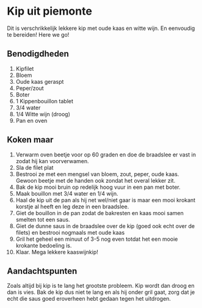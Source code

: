 # Kip uit piemonte

Dit is verschrikkelijk lekkere kip met oude kaas en witte wijn. En eenvoudig te bereiden! Here we go!

## Benodigdheden

1. Kipfilet
2. Bloem
3. Oude kaas geraspt
4. Peper/zout
5. Boter
6. 1 Kippenbouillon tablet
7. 3/4 water
8. 1/4 Witte wijn (droog)
9. Pan en oven

## Koken maar

1. Verwarm oven beetje voor op 60 graden en doe de braadslee er vast in zodat hij kan voorverwamen.
2. Sla de filet plat
3. Bestrooi ze met een mengsel van bloem, zout, peper, oude kaas. Gewoon beetje met de handen ook zondat het overal lekker zit.
4. Bak de kip mooi bruin op redelijk hoog vuur in een pan met boter.
5. Maak bouillon met 3/4 water en 1/4 wijn.
6. Haal de kip uit de pan als hij net wel/niet gaar is maar een mooi krokant korstje al heeft en leg deze in een braadslee.
7. Giet de bouillon in de pan zodat de bakresten en kaas mooi samen smelten tot een saus.
8. Giet de dunne saus in de braadslee over de kip (goed ook echt over de filets) en bestrooi nogmaals met oude kaas
9. Gril het geheel een minuut of 3-5 nog even totdat het een mooie krokante bedoeling is.
10. Klaar. Mega lekkere kaaswijnkip!

## Aandachtspunten

Zoals altijd bij kip is te lang het grootste probleem. Kip wordt dan droog en dan is vies. Bak de kip dus niet te lang en als hij onder gril gaat, zorg dat je echt die saus goed eroverheen hebt gedaan tegen het uitdrogen.
